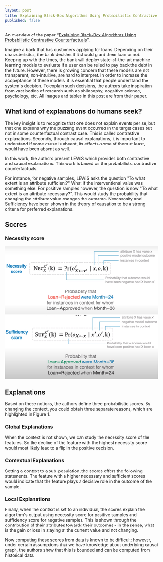 ```yaml
---
layout: post
title: Explaining Black-Box Algorithms Using Probabilistic Contrastive Counterfactuals
published: false
---
```


An overview of the paper “[Explaining Black-Box Algorithms Using Probabilistic Contrastive Counterfactuals](https://arxiv.org/pdf/2103.11972)”.
<!--break-->
Imagine a bank that has customers applying for loans. Depending on their characteristics, the bank decides if it should grant them loan or not. Keeping up with the times, the bank will deploy state-of-the-art machine learning models to evaluate if a user can be relied to pay back the debt in the future. However, there is growing concern that these models are not transparent, non-intuitive, are hard to interpret. In order to increase the accpeptance of these models, it is essential that people understand the system's decision. To explain such decisions, the authors take inspiration from vast bodies of research such as philosophy, cognitive science, psychology, etc. All images and tables in this post are from their paper.

## What kind of explanations do humans seek?

The key insight is to recognize that one does not explain events per se, but that one explains why the puzzling event occurred in the target cases but not in some counterfactual contrast case. This is called contrastive explanations. Secondly, through causal explanations, it is important to understand if some cause is absent, its effects-some of them at least, would have been absent as well.

In this work, the authors present LEWIS which provides both contrastive and causal explanations. This work is based on the probabilistic contrastive counterfactuals.

For instance, for negative samples, LEWIS asks the question "To what extent is an attribute sufficient?" What if the interventional value was something else.
For positive samples however, the question is now "To what extent is an attribute necessary?". This would study the probability that changing the attribute value changes the outcome.
Necessasity and Sufficiency have been shown in the theory of causation to be a strong criteria for preferred explanations.

## Scores

### Necessity score

<p align="center">
<img src="/assets/Papers/5/Figure-7.png?raw=true" alt="Figure 1"/>

<img src="/assets/Papers/5/Figure-8.png?raw=true" alt="Figure 2"/>
</p>


## Explanations

Based on these notions, the authors define three probabilistic scores. By changing the context, you could obtain three separate reasons, which are highlighted in Figure 1.

### Global Explanations

When the context is not shown, we can study the necessity score of the features. So the decline of the feature with the highest necessity score would most likely lead to a flip in the positive decision.

### Contextual Explanations

Setting a context to a sub-population, the scores offers the following statements. The feature with a higher necessary and sufficient scores would indicate that the feature plays a decisive role in the outcome of the sample.

### Local Explanations

Finally, when the context is set to an individual, the scores explain the algorithm's output using necessity score for positive samples and sufficiency score for negative samples. This is shown through the contribution of their attributes towards their outcomes - in the sense, what is the gain or loss in staying at the current value and not changing.

Now computing these scores from data is known to be difficult; however, under certain assumptions that we have knowledge about underlying causal graph, the authors show that this is bounded and can be computed from historical data.
